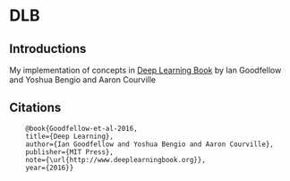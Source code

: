 # DLB
## Introductions
My implementation of concepts in [Deep Learning Book](https://www.deeplearningbook.org/) by Ian Goodfellow and Yoshua Bengio and Aaron Courville

## Citations
```
    @book{Goodfellow-et-al-2016,
    title={Deep Learning},
    author={Ian Goodfellow and Yoshua Bengio and Aaron Courville},
    publisher={MIT Press},
    note={\url{http://www.deeplearningbook.org}},
    year={2016}}
```

